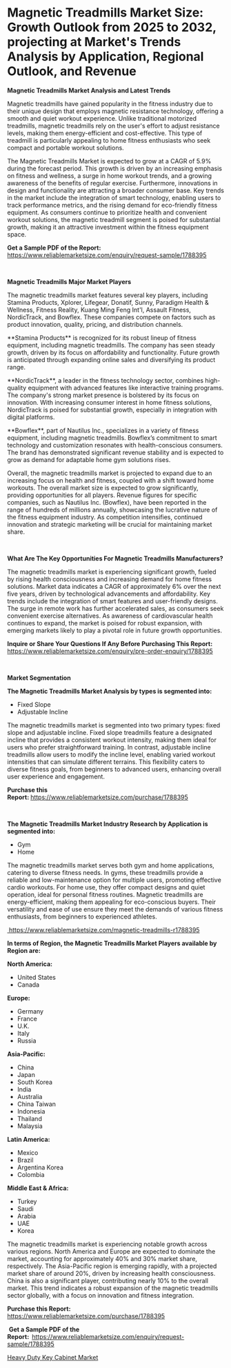 <p><h1>Magnetic Treadmills Market Size: Growth Outlook from 2025 to 2032, projecting at Market's Trends Analysis by Application, Regional Outlook, and Revenue</h1></p><p><strong>Magnetic Treadmills Market Analysis and Latest Trends</strong></p>
<p><p>Magnetic treadmills have gained popularity in the fitness industry due to their unique design that employs magnetic resistance technology, offering a smooth and quiet workout experience. Unlike traditional motorized treadmills, magnetic treadmills rely on the user's effort to adjust resistance levels, making them energy-efficient and cost-effective. This type of treadmill is particularly appealing to home fitness enthusiasts who seek compact and portable workout solutions.</p><p>The Magnetic Treadmills Market is expected to grow at a CAGR of 5.9% during the forecast period. This growth is driven by an increasing emphasis on fitness and wellness, a surge in home workout trends, and a growing awareness of the benefits of regular exercise. Furthermore, innovations in design and functionality are attracting a broader consumer base. Key trends in the market include the integration of smart technology, enabling users to track performance metrics, and the rising demand for eco-friendly fitness equipment. As consumers continue to prioritize health and convenient workout solutions, the magnetic treadmill segment is poised for substantial growth, making it an attractive investment within the fitness equipment space.</p></p>
<p><strong>Get a Sample PDF of the Report:&nbsp;</strong> <a href="https://www.reliablemarketsize.com/enquiry/request-sample/1788395?utm_campaign=2296&utm_medium=2&utm_source=Github&utm_content=ia&utm_term=08022025&utm_id=magnetic-treadmills">https://www.reliablemarketsize.com/enquiry/request-sample/1788395</a></p>
<p>&nbsp;</p>
<p><strong>Magnetic Treadmills Major Market Players</strong></p>
<p><p>The magnetic treadmills market features several key players, including Stamina Products, Xplorer, Lifegear, Donatif, Sunny, Paradigm Health & Wellness, Fitness Reality, Kuang Ming Feng Int'l, Assault Fitness, NordicTrack, and Bowflex. These companies compete on factors such as product innovation, quality, pricing, and distribution channels.</p><p>**Stamina Products** is recognized for its robust lineup of fitness equipment, including magnetic treadmills. The company has seen steady growth, driven by its focus on affordability and functionality. Future growth is anticipated through expanding online sales and diversifying its product range.</p><p>**NordicTrack**, a leader in the fitness technology sector, combines high-quality equipment with advanced features like interactive training programs. The company's strong market presence is bolstered by its focus on innovation. With increasing consumer interest in home fitness solutions, NordicTrack is poised for substantial growth, especially in integration with digital platforms.</p><p>**Bowflex**, part of Nautilus Inc., specializes in a variety of fitness equipment, including magnetic treadmills. Bowflex’s commitment to smart technology and customization resonates with health-conscious consumers. The brand has demonstrated significant revenue stability and is expected to grow as demand for adaptable home gym solutions rises.</p><p>Overall, the magnetic treadmills market is projected to expand due to an increasing focus on health and fitness, coupled with a shift toward home workouts. The overall market size is expected to grow significantly, providing opportunities for all players. Revenue figures for specific companies, such as Nautilus Inc. (Bowflex), have been reported in the range of hundreds of millions annually, showcasing the lucrative nature of the fitness equipment industry. As competition intensifies, continued innovation and strategic marketing will be crucial for maintaining market share.</p></p>
<p>&nbsp;</p>
<p><strong>What Are The Key Opportunities For Magnetic Treadmills Manufacturers?</strong></p>
<p><p>The magnetic treadmills market is experiencing significant growth, fueled by rising health consciousness and increasing demand for home fitness solutions. Market data indicates a CAGR of approximately 6% over the next five years, driven by technological advancements and affordability. Key trends include the integration of smart features and user-friendly designs. The surge in remote work has further accelerated sales, as consumers seek convenient exercise alternatives. As awareness of cardiovascular health continues to expand, the market is poised for robust expansion, with emerging markets likely to play a pivotal role in future growth opportunities.</p></p>
<p><strong>Inquire or Share Your Questions If Any Before Purchasing This Report:</strong> <a href="https://www.reliablemarketsize.com/enquiry/pre-order-enquiry/1788395?utm_campaign=2296&utm_medium=2&utm_source=Github&utm_content=ia&utm_term=08022025&utm_id=magnetic-treadmills">https://www.reliablemarketsize.com/enquiry/pre-order-enquiry/1788395</a></p>
<p>&nbsp;</p>
<p><strong>Market Segmentation</strong></p>
<p><strong>The Magnetic Treadmills Market Analysis by types is segmented into:</strong></p>
<p><ul><li>Fixed Slope</li><li>Adjustable Incline</li></ul></p>
<p><p>The magnetic treadmills market is segmented into two primary types: fixed slope and adjustable incline. Fixed slope treadmills feature a designated incline that provides a consistent workout intensity, making them ideal for users who prefer straightforward training. In contrast, adjustable incline treadmills allow users to modify the incline level, enabling varied workout intensities that can simulate different terrains. This flexibility caters to diverse fitness goals, from beginners to advanced users, enhancing overall user experience and engagement.</p></p>
<p><strong>Purchase this Report:&nbsp;</strong><a href="https://www.reliablemarketsize.com/purchase/1788395?utm_campaign=2296&utm_medium=2&utm_source=Github&utm_content=ia&utm_term=08022025&utm_id=magnetic-treadmills">https://www.reliablemarketsize.com/purchase/1788395</a></p>
<p>&nbsp;</p>
<p><strong>The Magnetic Treadmills Market Industry Research by Application is segmented into:</strong></p>
<p><ul><li>Gym</li><li>Home</li></ul></p>
<p><p>The magnetic treadmills market serves both gym and home applications, catering to diverse fitness needs. In gyms, these treadmills provide a reliable and low-maintenance option for multiple users, promoting effective cardio workouts. For home use, they offer compact designs and quiet operation, ideal for personal fitness routines. Magnetic treadmills are energy-efficient, making them appealing for eco-conscious buyers. Their versatility and ease of use ensure they meet the demands of various fitness enthusiasts, from beginners to experienced athletes.</p></p>
<p><a href="https://www.reliablemarketsize.com/magnetic-treadmills-r1788395?utm_campaign=2296&utm_medium=2&utm_source=Github&utm_content=ia&utm_term=08022025&utm_id=magnetic-treadmills">&nbsp;https://www.reliablemarketsize.com/magnetic-treadmills-r1788395</a></p>
<p><strong>In terms of Region, the Magnetic Treadmills Market Players available by Region are:</strong></p>
<p>
    <p> <strong> North America: </strong>
        <ul>
            <li>United States</li>
            <li>Canada</li>
        </ul>
        </p> 
    <p> <strong> Europe: </strong>
        <ul>
            <li>Germany</li>
            <li>France</li>
            <li>U.K.</li>
            <li>Italy</li>
            <li>Russia</li>
        </ul>
        </p> 
    <p> <strong> Asia-Pacific: </strong>
        <ul>
            <li>China</li>
            <li>Japan</li>
            <li>South Korea</li>
            <li>India</li>
            <li>Australia</li>
            <li>China Taiwan</li>
            <li>Indonesia</li>
            <li>Thailand</li>
            <li>Malaysia</li>
        </ul>
        </p> 
    <p> <strong> Latin America: </strong>
        <ul>
            <li>Mexico</li>
            <li>Brazil</li>
            <li>Argentina Korea</li>
            <li>Colombia</li>
        </ul>
        </p> 
    <p> <strong> Middle East & Africa: </strong>
        <ul>
            <li>Turkey</li>
            <li>Saudi</li>
            <li>Arabia</li>
            <li>UAE</li>
            <li>Korea</li>
        </ul>
    </p>
    </p>
<p><p>The magnetic treadmills market is experiencing notable growth across various regions. North America and Europe are expected to dominate the market, accounting for approximately 40% and 30% market share, respectively. The Asia-Pacific region is emerging rapidly, with a projected market share of around 20%, driven by increasing health consciousness. China is also a significant player, contributing nearly 10% to the overall market. This trend indicates a robust expansion of the magnetic treadmills sector globally, with a focus on innovation and fitness integration.</p></p>
<p><strong>Purchase this Report: </strong><a href="https://www.reliablemarketsize.com/purchase/1788395?utm_campaign=2296&utm_medium=2&utm_source=Github&utm_content=ia&utm_term=08022025&utm_id=magnetic-treadmills">https://www.reliablemarketsize.com/purchase/1788395</a></p>
<p>&nbsp;<strong>Get a Sample PDF of the Report:&nbsp;&nbsp;</strong><a href="https://www.reliablemarketsize.com/enquiry/request-sample/1788395?utm_campaign=2296&utm_medium=2&utm_source=Github&utm_content=ia&utm_term=08022025&utm_id=magnetic-treadmills">https://www.reliablemarketsize.com/enquiry/request-sample/1788395</a></p>
<p><strong></strong></p>
<p><p><a href="https://github.com/jeastefanowicz7816/Market-Research-Report-List-1/blob/main/heavy-duty-key-cabinet-market.md?utm_campaign=2296&utm_medium=2&utm_source=Github&utm_content=ia&utm_term=08022025&utm_id=magnetic-treadmills">Heavy Duty Key Cabinet Market</a></p></p>